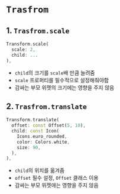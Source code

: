 # `Trasfrom`

## 1. `Trasfrom.scale`
```dart
Transform.scale(
  scale: 2,
  child: ...
),
```
- `child`의 크기를 `scale`배 만큼 늘려줌
- `scale` 프로퍼티를 필수적으로 설정해줘야함
- 감싸는 부모 위젯의 크기에는 영향을 주지 않음

## 2. `Trasfrom.translate`
```dart
Transform.translate(
  offset: const Offset(5, 10),
  child: const Icon(
    Icons.euro_rounded,
    color: Colors.white,
    size: 90,
  ),
),
```
- `child`의 위치를 옮겨줌
- `offset` 필수 설정, `Offset` 클래스 이용
- 감싸는 부모 위젯애는 영향을 주지 않음
